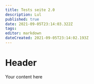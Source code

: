 ```yaml
---
title: Tests seite 2.0
description: Lul
published: true
date: 2021-09-05T23:14:03.322Z
tags: 
editor: markdown
dateCreated: 2021-09-05T23:14:02.193Z
---
```


# Header
Your content here